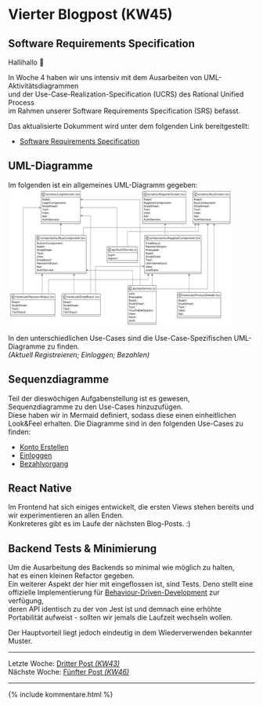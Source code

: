 # Vierter Blogpost (KW45)

## Software Requirements Specification

Hallihallo 👋  

In Woche 4 haben wir uns intensiv mit dem Ausarbeiten von UML-Aktivitätsdiagrammen  
und der Use-Case-Realization-Specification (UCRS) des Rational Unified Process  
im Rahmen unserer Software Requirements Specification (SRS) befasst.

Das aktualisierte Dokumment wird unter dem folgenden Link bereitgestellt:
- [Software Requirements Specification](SRS/SoftwareRequirementsSpecification.md)

## UML-Diagramme

Im folgenden ist ein allgemeines UML-Diagramm gegeben:  
![Alt text](./../images/alle_uml_diagramme_SRSv2.png)

In den unterschiedlichen Use-Cases sind die Use-Case-Spezifischen UML-Diagramme zu finden.  
_(Aktuell Registreieren; Einloggen; Bezahlen)_

## Sequenzdiagramme

Teil der dieswöchigen Aufgabenstellung ist es gewesen,  
Sequenzdiagramme zu den Use-Cases hinzuzufügen.  
Diese haben wir in Mermaid definiert, sodass diese einen einheitlichen Look&Feel erhalten.
Die Diagramme sind in den folgenden Use-Cases zu finden:
 - [Konto Erstellen](./SRS/use_cases/UC1_Konto_Erstellen.md)
 - [Einloggen](./SRS/use_cases/UC2_Einloggen.md)
 - [Bezahlvorgang](./SRS/use_cases/UC10_Bezahlvorgang.md)


## React Native 
Im Frontend hat sich einiges entwickelt,
die ersten Views stehen bereits und wir experimentieren an allen Enden.  
Konkreteres gibt es im Laufe der nächsten Blog-Posts. :)

## Backend Tests & Minimierung
Um die Ausarbeitung des Backends so minimal wie möglich zu halten,  
hat es einen kleinen Refactor gegeben.  
Ein weiterer Aspekt der hier mit eingeflossen ist, sind Tests.
Deno stellt eine offizielle Implementierung für [Behaviour-Driven-Development](https://docs.deno.com/runtime/manual/basics/testing/behavior_driven_development) zur verfügung,  
deren API identisch zu der von Jest ist und demnach eine erhöhte Portabilität aufweist - sollten wir jemals die Laufzeit wechseln wollen.  

Der Hauptvorteil liegt jedoch eindeutig in dem Wiederverwenden bekannter Muster.


---  
Letzte Woche: [Dritter Post _(KW43)_](03_SRS_OpenAPI.md)   
Nächste Woche: [Fünfter Post _(KW46)_](05_Implementation.md)

---

{% include kommentare.html %}